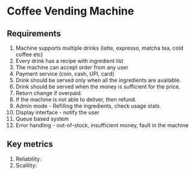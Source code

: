 # Coffee Vending Machine

## Requirements
1. Machine supports multiple drinks (latte, expresso, matcha tea, cold coffee etc)
2. Every drink has a recipe with ingredient list
3. The machine can accept order from any user
4. Payment service (coin, cash, UPI, card)
5. Drink should be served only when all the ingredients are available.
6. Drink should be served when the money is sufficient for the price.
7. Return change if overpaid.
8. If the machine is not able to deliver, then refund.
9. Admin mode - Refilling the ingredients, check usage stats.
10. Display interface - notify the user
11. Queue based system 
12. Error handling - out-of-stock, insufficient money, fault in the machine

## Key metrics
1. Reliability:
2. Scalility: 
